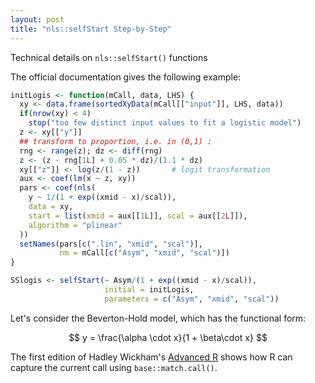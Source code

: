 ```yaml
---
layout: post
title: "nls::selfStart Step-by-Step"
---
```


Technical details on `nls::selfStart()` functions


The official documentation gives the following example:

```R
initLogis <- function(mCall, data, LHS) {
  xy <- data.frame(sortedXyData(mCall[["input"]], LHS, data))
  if(nrow(xy) < 4)
    stop("too few distinct input values to fit a logistic model")
  z <- xy[["y"]]
  ## transform to proportion, i.e. in (0,1) :
  rng <- range(z); dz <- diff(rng)
  z <- (z - rng[1L] + 0.05 * dz)/(1.1 * dz)
  xy[["z"]] <- log(z/(1 - z))		# logit transformation
  aux <- coef(lm(x ~ z, xy))
  pars <- coef(nls(
    y ~ 1/(1 + exp((xmid - x)/scal)),
    data = xy,
    start = list(xmid = aux[[1L]], scal = aux[[2L]]),
    algorithm = "plinear"
  ))
  setNames(pars[c(".lin", "xmid", "scal")],
           nm = mCall[c("Asym", "xmid", "scal")])
}

SSlogis <- selfStart(~ Asym/(1 + exp((xmid - x)/scal)),
                     initial = initLogis,
                     parameters = c("Asym", "xmid", "scal"))
```


Let's consider the Beverton-Hold model, which has the functional form:

$$
y = \frac{\alpha \cdot x}{1 + \beta\cdot x}
$$


The first edition of Hadley Wickham's [Advanced R](http://adv-r.had.co.nz/Expressions.html#capturing-call) shows how R can capture the current
call using `base::match.call()`.
